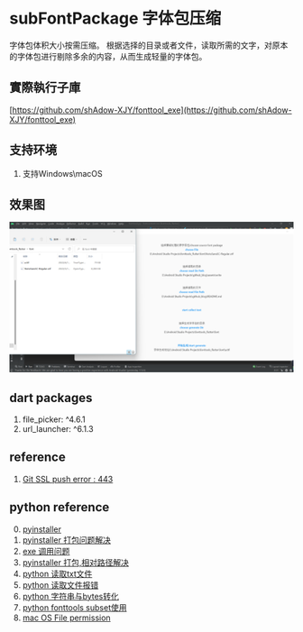 # subFontPackage 字体包压缩

字体包体积大小按需压缩。
根据选择的目录或者文件，读取所需的文字，对原本的字体包进行剔除多余的内容，从而生成轻量的字体包。

## 實際執行子庫
[https://github.com/shAdow-XJY/fonttool_exe](https://github.com/shAdow-XJY/fonttool_exe)

## 支持环境

1. 支持Windows\macOS

## 效果图
![subfont pic](https://github.com/shAdow-XJY/subFontPackage/blob/master/sub_font_package.png)

## dart packages
1. file_picker: ^4.6.1
2. url_launcher: ^6.1.3

## reference
1. [Git SSL push error : 443 ](https://blog.csdn.net/qq_41592945/article/details/114324149)

## python reference
0. [pyinstaller](https://blog.csdn.net/qq_41946961/article/details/107784859#:~:text=PyInstaller,%E5%88%B6%E4%BD%9C%E5%87%BA%E6%9D%A5%E7%9A%84%E6%89%A7%E8%A1%8C%E6%96%87%E4%BB%B6%E5%B9%B6%E4%B8%8D%E6%98%AF%E8%B7%A8%E5%B9%B3%E5%8F%B0%E7%9A%84%EF%BC%8C%E5%A6%82%E6%9E%9C%E9%9C%80%E8%A6%81%E4%B8%BA%E4%B8%8D%E5%90%8C%E5%B9%B3%E5%8F%B0%E6%89%93%E5%8C%85%EF%BC%8C%E5%B0%B1%E8%A6%81%E5%9C%A8%E7%9B%B8%E5%BA%94%E5%B9%B3%E5%8F%B0%E4%B8%8A%E8%BF%90%E8%A1%8CPyInstaller%E8%BF%9B%E8%A1%8C%E6%89%93%E5%8C%85%E3%80%82)
1. [pyinstaller 打包问题解决](https://blog.csdn.net/weixin_41946088/article/details/121622392?utm_medium=distribute.pc_relevant.none-task-blog-2~default~baidujs_title~default-0-121622392-blog-117998471.pc_relevant_antiscanv3&spm=1001.2101.3001.4242.1&utm_relevant_index=3)
2. [exe 调用问题](https://blog.csdn.net/anjie1922/article/details/101126537)
3. [pyinstaller 打包,相对路径解决](https://blog.csdn.net/vample/article/details/86476822)
4. [python 读取txt文件](https://www.php.cn/python-tutorials-424790.html)
5. [python 读取文件报错](https://blog.csdn.net/ooooooobh/article/details/105663790)
6. [python 字符串与bytes转化](https://www.cnblogs.com/haitaoli/p/10587257.html)
7. [python fonttools subset使用](https://duoduokou.com/python/50861899005552781266.html)
8. [mac OS File permission](https://segmentfault.com/q/1010000042583114)